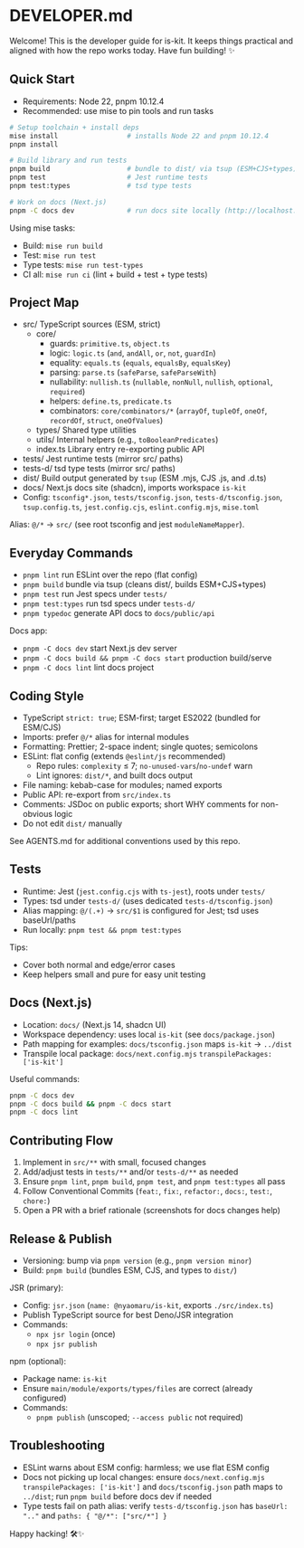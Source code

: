 # DEVELOPER.md

Welcome! This is the developer guide for is-kit. It keeps things practical and aligned with how the repo works today. Have fun building! ✨

## Quick Start

- Requirements: Node 22, pnpm 10.12.4
- Recommended: use mise to pin tools and run tasks

```sh
# Setup toolchain + install deps
mise install                 # installs Node 22 and pnpm 10.12.4
pnpm install

# Build library and run tests
pnpm build                   # bundle to dist/ via tsup (ESM+CJS+types)
pnpm test                    # Jest runtime tests
pnpm test:types              # tsd type tests

# Work on docs (Next.js)
pnpm -C docs dev             # run docs site locally (http://localhost:3000)
```

Using mise tasks:

- Build: `mise run build`
- Test: `mise run test`
- Type tests: `mise run test-types`
- CI all: `mise run ci` (lint + build + test + type tests)

## Project Map

- src/ TypeScript sources (ESM, strict)
  - core/
    - guards: `primitive.ts`, `object.ts`
    - logic: `logic.ts` (`and`, `andAll`, `or`, `not`, `guardIn`)
    - equality: `equals.ts` (`equals`, `equalsBy`, `equalsKey`)
    - parsing: `parse.ts` (`safeParse`, `safeParseWith`)
    - nullability: `nullish.ts` (`nullable`, `nonNull`, `nullish`, `optional`, `required`)
    - helpers: `define.ts`, `predicate.ts`
    - combinators: `core/combinators/*` (`arrayOf`, `tupleOf`, `oneOf`, `recordOf`, `struct`, `oneOfValues`)
  - types/ Shared type utilities
  - utils/ Internal helpers (e.g., `toBooleanPredicates`)
  - index.ts Library entry re-exporting public API
- tests/ Jest runtime tests (mirror src/ paths)
- tests-d/ tsd type tests (mirror src/ paths)
- dist/ Build output generated by `tsup` (ESM .mjs, CJS .js, and .d.ts)
- docs/ Next.js docs site (shadcn), imports workspace `is-kit`
- Config: `tsconfig*.json`, `tests/tsconfig.json`, `tests-d/tsconfig.json`, `tsup.config.ts`, `jest.config.cjs`, `eslint.config.mjs`, `mise.toml`

Alias: `@/*` → `src/` (see root tsconfig and jest `moduleNameMapper`).

## Everyday Commands

- `pnpm lint` run ESLint over the repo (flat config)
- `pnpm build` bundle via tsup (cleans dist/, builds ESM+CJS+types)
- `pnpm test` run Jest specs under `tests/`
- `pnpm test:types` run tsd specs under `tests-d/`
- `pnpm typedoc` generate API docs to `docs/public/api`

Docs app:

- `pnpm -C docs dev` start Next.js dev server
- `pnpm -C docs build && pnpm -C docs start` production build/serve
- `pnpm -C docs lint` lint docs project

## Coding Style

- TypeScript `strict: true`; ESM-first; target ES2022 (bundled for ESM/CJS)
- Imports: prefer `@/*` alias for internal modules
- Formatting: Prettier; 2-space indent; single quotes; semicolons
- ESLint: flat config (extends `@eslint/js` recommended)
  - Repo rules: `complexity` ≤ 7; `no-unused-vars`/`no-undef` warn
  - Lint ignores: `dist/*`, and built docs output
- File naming: kebab-case for modules; named exports
- Public API: re-export from `src/index.ts`
- Comments: JSDoc on public exports; short WHY comments for non-obvious logic
- Do not edit `dist/` manually

See AGENTS.md for additional conventions used by this repo.

## Tests

- Runtime: Jest (`jest.config.cjs` with `ts-jest`), roots under `tests/`
- Types: tsd under `tests-d/` (uses dedicated `tests-d/tsconfig.json`)
- Alias mapping: `@/(.+)` → `src/$1` is configured for Jest; tsd uses baseUrl/paths
- Run locally: `pnpm test && pnpm test:types`

Tips:

- Cover both normal and edge/error cases
- Keep helpers small and pure for easy unit testing

## Docs (Next.js)

- Location: `docs/` (Next.js 14, shadcn UI)
- Workspace dependency: uses local `is-kit` (see `docs/package.json`)
- Path mapping for examples: `docs/tsconfig.json` maps `is-kit` → `../dist`
- Transpile local package: `docs/next.config.mjs` `transpilePackages: ['is-kit']`

Useful commands:

```sh
pnpm -C docs dev
pnpm -C docs build && pnpm -C docs start
pnpm -C docs lint
```

## Contributing Flow

1. Implement in `src/**` with small, focused changes
2. Add/adjust tests in `tests/**` and/or `tests-d/**` as needed
3. Ensure `pnpm lint`, `pnpm build`, `pnpm test`, and `pnpm test:types` all pass
4. Follow Conventional Commits (`feat:`, `fix:`, `refactor:`, `docs:`, `test:`, `chore:`)
5. Open a PR with a brief rationale (screenshots for docs changes help)

## Release & Publish

- Versioning: bump via `pnpm version` (e.g., `pnpm version minor`)
- Build: `pnpm build` (bundles ESM, CJS, and types to `dist/`)

JSR (primary):

- Config: `jsr.json` (`name: @nyaomaru/is-kit`, exports `./src/index.ts`)
- Publish TypeScript source for best Deno/JSR integration
- Commands:
  - `npx jsr login` (once)
  - `npx jsr publish`

npm (optional):

- Package name: `is-kit`
- Ensure `main/module/exports/types/files` are correct (already configured)
- Commands:
  - `pnpm publish` (unscoped; `--access public` not required)

## Troubleshooting

- ESLint warns about ESM config: harmless; we use flat ESM config
- Docs not picking up local changes: ensure `docs/next.config.mjs` `transpilePackages: ['is-kit']` and `docs/tsconfig.json` path maps to `../dist`; run `pnpm build` before docs dev if needed
- Type tests fail on path alias: verify `tests-d/tsconfig.json` has `baseUrl: ".."` and `paths: { "@/*": ["src/*"] }`

Happy hacking! 🛠✨
